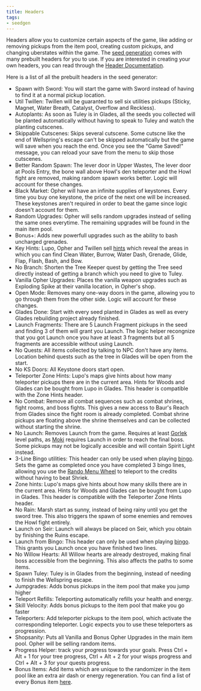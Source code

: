 ```yaml
---
title: Headers
tags:
- seedgen
---
```


Headers allow you to customize certain aspects of the game, like adding or removing pickups from the item pool, creating custom pickups, and changing uberstates within the game. The [seed generation](/seedgen) comes with many prebuilt headers for you to use. If you are interested in creating your own headers, you can read through the [Header Documentation](https://docs.google.com/document/d/1IR1DHnbtO8rydCLEgFh-yp3iRkzZbFAG-EmR5hxrfmU/edit).

Here is a list of all the prebuilt headers in the seed generator:
* Spawn with Sword: You will start the game with Sword instead of having to find it at a normal pickup location.
* Util Twillen: Twillen will be guaranted to sell six utilities pickups (Sticky, Magnet, Water Breath, Catalyst, Overflow and Reckless).
* Autoplants: As soon as Tuley is in Glades, all the seeds you collected will be planted automatically without having to speak to Tuley and watch the planting cutscenes.
* Skippable Cutscenes: Skips several cutscene. Some cutscne like the end of Wellspring's escape can't be skipped automatically but the game will save when you reach the end. Once you see the "Game Saved!" message, you can reload your save from the menu to skip those cutscenes.
* Better Random Spawn: The lever door in Upper Wastes, The lever door at Pools Entry, the bone wall above Howl's den teleporter and the Howl fight are removed, making random spawn works better. Logic will account for these changes.
* Black Market: Opher will have an infinite supplies of keystones. Every time you buy one keystone, the price of the next one will be increased. These keystones aren't required in order to beat the game since logic doesn't account for them.
* Random Upgrades: Opher will sells random upgrades instead of selling the same ones everytime. The remaining upgrades will be found in the main item pool.
* Bonus+: Adds new powerfull upgrades such as the ability to bash uncharged grenades.
* Key Hints: Lupo, Opher and Twillen sell [hints](/features/hints) which reveal the areas in which you can find Clean Water, Burrow, Water Dash, Grenade, Glide, Flap, Flash, Bash, and Bow.
* No Branch: Shorten the Tree Keeper quest by getting the Tree seed directly instead of getting a branch which you need to give to Tuley.
* Vanilla Opher Upgrades: Places the vanilla weapon upgrades such as Exploding Spike at their vanilla location, in Opher's shop.
* Open Mode: Removes many one-way doors in the game, allowing you to go through them from the other side. Logic will account for these changes.
* Glades Done: Start with every seed planted in Glades as well as every Glades rebuilding project already finished.
* Launch Fragments: There are 5 Launch Fragment pickups in the seed and finding 3 of them will grant you Launch. The logic helper recongnize that you got Launch once you have at least 3 fragments but all 5 fragments are accessible without using Launch.
* No Quests: All items collected by talking to NPC don't have any items. Location behind quests such as the tree in Glades will be open from the start.
* No KS Doors: All Keystone doors start open.
* Teleporter Zone Hints: Lupo's maps give hints about how many teleporter pickups there are in the current area. Hints for Woods and Glades can be bought from Lupo in Glades. This header is compatible with the Zone Hints header.
* No Combat: Remove all combat sequences such as combat shrines, fight rooms, and boss fights. This gives a new access to Baur's Reach from Glades since the fight room is already completed. Combat shrine pickups are floating above the shrine themselves and can be collected without starting the shrine.
* No Launch: Removes Launch from the game. Requires at least [Gorlek](/seedgen/paths#gorlek) level paths, as [Moki](/seedgen/paths#moki) requires Launch in order to reach the final boss. Some pickups may not be logically accesible and will contain Spirit Light instead.
* 3-Line Bingo utilities: This header can only be used when playing [bingo](/features/multiplayer#bingo). Sets the game as completed once you have completed 3 bingo lines, allowing you use the [Rando Menu Wheel](/features/special-commands) to teleport to the credits without having to beat Shriek.
* Zone hints: Lupo's maps give hints about how many skills there are in the current area. Hints for Woods and Glades can be bought from Lupo in Glades. This header is compatible with the Teleporter Zone Hints header.
* No Rain: Marsh start as sunny, instead of being rainy until you get the sword tree. This also triggers the spawn of some enemies and removes the Howl fight entirely.
* Launch on Seir: Launch will always be placed on Seir, which you obtain by finishing the Ruins escape.
* Launch from Bingo: This header can only be used when playing [bingo](/features/multiplayer#bingo). This grants you Launch once you have finished two lines.
* No Willow Hearts: All Willow hearts are already destroyed, making final boss accessible from the beginning. This also affects the paths to some items.
* Spawn Tuley: Tuley is in Glades from the beginning, instead of needing to finish the Wellspring escape.
* Jumpgrades: Adds bonus pickups in the item pool that make you jump higher
* Teleport Refills: Teleporting automatically refills your health and energy.
* Skill Velocity: Adds bonus pickups to the item pool that make you go faster
* Teleporters: Add teleporter pickups to the item pool, which activate the corresponding teleporter. Logic expects you to use these teleporters as progression.
* Shopsanity: Puts all Vanilla and Bonus Opher Upgrades in the main item pool. Opher will be selling random items.
* Progress Helper: track your progress towards your goals. Press Ctrl + Alt + 1 for your tree progress, Ctrl + Alt + 2 for your wisps progress and Ctrl + Alt + 3 for your quests progress.
* Bonus Items: Add items which are unique to the randomizer in the item pool like an extra air dash or energy regeneration. You can find a list of every Bonus item [here](/features/new-items).
